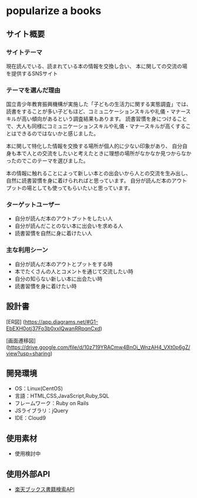 # popularize a books

## サイト概要
### サイトテーマ
現在読んでいる、読まれている本の情報を交換し合い、
本に関しての交流の場を提供するSNSサイト

### テーマを選んだ理由
国立青少年教育振興機構が実施した「子どもの生活力に関する実態調査」では、
読書をすることが多い子どもほど、コミュニケーションスキルや礼儀・マナースキルが高い傾向があるという調査結果もあります。
読書習慣を身につけることで、大人も同様にコミュニケーションスキルや礼儀・マナースキルが高くすることはできるのではないかと感じました。

本に関して特化した情報を交換する場所が個人的に少ない印象があり、
自分自身も本で人との交流をしたいと考えたときに理想の場所がなかなか見つからなかったのでこのテーマを選びました。

本の情報に触れることによって新しい本との出会いから人との交流を生み出し、自然に読書習慣を身に着けられればと思っています。
自分が読んだ本のアウトプットの場としても使ってもらいたいと思っています。

### ターゲットユーザー
 * 自分が読んだ本のアウトプットをしたい人
 * 自分が読んだことのない本に出会いを求める人
 * 読書習慣を自然に身に着けたい人

### 主な利用シーン
 * 自分が読んだ本のアウトとプットをする時
 * 本でたくさんの人とコメントを通じて交流したい時
 * 自分の知らない新しい本に出会たい時
 * 読書習慣を身に着けたい時

## 設計書
[ER図]
(https://app.diagrams.net/#G1-EbEXH0otj37Fo3b0xxlQwanRRpqnCxd)

[画面遷移図]
(https://drive.google.com/file/d/10z719YRACmw4BnOi_WnzAH4_VXt0p6gZ/view?usp=sharing)

## 開発環境
- OS：Linux(CentOS)
- 言語：HTML,CSS,JavaScript,Ruby,SQL
- フレームワーク：Ruby on Rails
- JSライブラリ：jQuery
- IDE：Cloud9

## 使用素材
- 使用検討中

## 使用外部API
 - [楽天ブックス書籍検索API](https://webservice.rakuten.co.jp/documentation/books-book-search)
